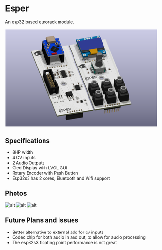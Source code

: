 # Esper

An esp32 based eurorack module.

![alt](./plots/esper_v1.png)

## Specifications

- 8HP width
- 4 CV inputs
- 2 Audio Outputs
- Oled Display with LVGL GUI
- Rotary Encoder with Push Button
- Esp32s3 has 2 cores, Bluetooth and Wifi support

## Photos

![alt](./photos/Photo_Module.jpg)
![alt](./photos/Photo_Front.jpg)
![alt](./photos/Photo_Back.jpg)

## Future Plans and Issues

- Better alternative to external adc for cv inputs
- Codec chip for both audio in and out, to allow for audio processing
- The esp32s3 floating point performance is not great